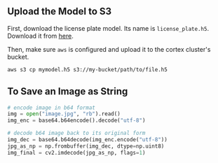 ## Upload the Model to S3

First, download the license plate model. Its name is `license_plate.h5`. Download it from [here](https://www.dropbox.com/sh/4ltffycnzfeul01/AACe85GoIzlmjEnIhuh5JQPma?dl=0).

Then, make sure `aws` is configured and upload it to the cortex cluster's bucket.
```bash
aws s3 cp mymodel.h5 s3://my-bucket/path/to/file.h5
```

## To Save an Image as String

```python
# encode image in b64 format
img = open("image.jpg", "rb").read()
img_enc = base64.b64encode().decode("utf-8")

# decode b64 image back to its original form
img_dec = base64.b64decode(img_enc.encode("utf-8"))
jpg_as_np = np.frombuffer(img_dec, dtype=np.uint8)
img_final = cv2.imdecode(jpg_as_np, flags=1)
```